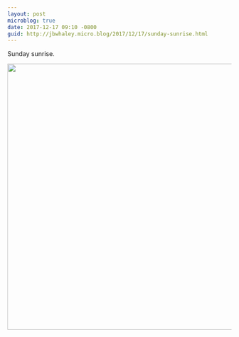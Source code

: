 ```yaml
---
layout: post
microblog: true
date: 2017-12-17 09:10 -0800
guid: http://jbwhaley.micro.blog/2017/12/17/sunday-sunrise.html
---
```

Sunday sunrise.

<img src="http://www.jarrodwhaley.com/uploads/2017/06f1fe49d7.jpg" width="600" height="600" />
